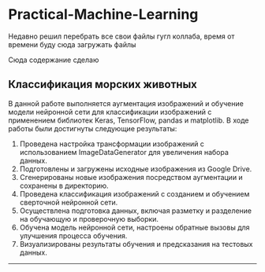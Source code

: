 # Practical-Machine-Learning

Недавно решил перебрать все свои файлы гугл коллаба, время от времени буду сюда загружать файлы

Сюда содержание сделаю

## Классификация морских животных
В данной работе выполняется аугментация изображений и обучение модели нейронной сети для классификации изображений с применением библиотек Keras, TensorFlow, pandas и matplotlib. В ходе работы были достигнуты следующие результаты:

1. Проведена настройка трансформации изображений с использованием ImageDataGenerator для увеличения набора данных.
2. Подготовлены и загружены исходные изображения из Google Drive.
3. Сгенерированы новые изображения посредством аугментации и сохранены в директорию.
4. Проведена классификация изображений с созданием и обучением сверточной нейронной сети.
5. Осуществлена подготовка данных, включая разметку и разделение на обучающую и проверочную выборки.
6. Обучена модель нейронной сети, настроены обратные вызовы для улучшения процесса обучения.
7. Визуализированы результаты обучения и предсказания на тестовых данных.

*****
